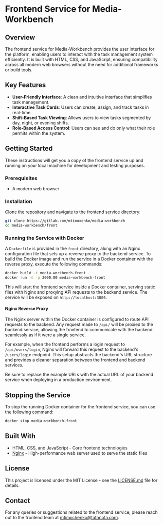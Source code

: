 # Frontend Service for Media-Workbench

## Overview
The frontend service for Media-Workbench provides the user interface for the platform, enabling users to interact with the task management system efficiently. It is built with HTML, CSS, and JavaScript, ensuring compatibility across all modern web browsers without the need for additional frameworks or build tools.

## Key Features
- **User-Friendly Interface**: A clean and intuitive interface that simplifies task management.
- **Interactive Task Cards**: Users can create, assign, and track tasks in real-time.
- **Shift-Based Task Viewing**: Allows users to view tasks segmented by day, night, or evening shifts.
- **Role-Based Access Control**: Users can see and do only what their role permits within the system.

## Getting Started
These instructions will get you a copy of the frontend service up and running on your local machine for development and testing purposes.

### Prerequisites
- A modern web browser

### Installation
Clone the repository and navigate to the frontend service directory:
```bash
git clone https://gitlab.com/mtimoxenko/media-workbench
cd media-workbench/front
```

### Running the Service with Docker

A `Dockerfile` is provided in the `front` directory, along with an Nginx configuration file that sets up a reverse proxy to the backend service. To build the Docker image and run the service in a Docker container with the reverse proxy, execute the following commands:

```bash
docker build -t media-workbench-front .
docker run -d -p 3000:80 media-workbench-front
```

This will start the frontend service inside a Docker container, serving static files with Nginx and proxying API requests to the backend service. The service will be exposed on `http://localhost:3000`.

#### Nginx Reverse Proxy

The Nginx server within the Docker container is configured to route API requests to the backend. Any request made to `/api/` will be proxied to the backend service, allowing the frontend to communicate with the backend seamlessly as if it were a single service.

For example, when the frontend performs a login request to `/api/users/login`, Nginx will forward this request to the backend's `/users/login` endpoint. This setup abstracts the backend's URL structure and provides a cleaner separation between the frontend and backend services.

Be sure to replace the example URLs with the actual URL of your backend service when deploying in a production environment.

## Stopping the Service
To stop the running Docker container for the frontend service, you can use the following command:

```bash
docker stop media-workbench-front
```

## Built With
- HTML, CSS, and JavaScript - Core frontend technologies
- [Nginx](https://nginx.org/) - High-performance web server used to serve the static files


## License
This project is licensed under the MIT License - see the [LICENSE.md](../LICENSE.md) file for details.

## Contact
For any queries or suggestions related to the frontend service, please reach out to the frontend team at [mtimochenko@tutanota.com](mailto:mtimochenko@tutanota.com).
